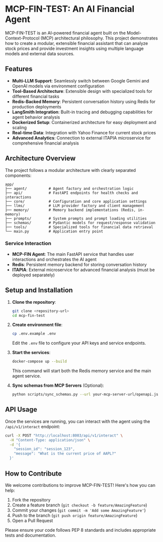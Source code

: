 # MCP-FIN-TEST: An AI Financial Agent

MCP-FIN-TEST is an AI-powered financial agent built on the Model-Context-Protocol (MCP) architectural philosophy. This project demonstrates how to create a modular, extensible financial assistant that can analyze stock prices and provide investment insights using multiple language models and external data sources.

## Features

- **Multi-LLM Support**: Seamlessly switch between Google Gemini and OpenAI models via environment configuration
- **Tool-Based Architecture**: Extensible design with specialized tools for different financial tasks
- **Redis-Backed Memory**: Persistent conversation history using Redis for production deployments
- **LangSmith Integration**: Built-in tracing and debugging capabilities for agent behavior analysis
- **Dockerized Setup**: Containerized architecture for easy deployment and scaling
- **Real-time Data**: Integration with Yahoo Finance for current stock prices
- **Advanced Analytics**: Connection to external ITAPIA microservice for comprehensive financial analysis

## Architecture Overview

The project follows a modular architecture with clearly separated components:

```
app/
├── agent/          # Agent factory and orchestration logic
├── api/            # FastAPI endpoints for health checks and interactions
├── core/           # Configuration and core application settings
├── llms/           # LLM provider factory and client management
├── memory/         # Memory backend implementations (Redis, in-memory)
├── prompts/        # System prompts and prompt loading utilities
├── schemas/        # Pydantic models for request/response validation
├── tools/          # Specialized tools for financial data retrieval
└── main.py         # Application entry point
```

### Service Interaction

- **MCP-FIN Agent**: The main FastAPI service that handles user interactions and orchestrates the AI agent
- **Redis**: Persistent memory backend for storing conversation history
- **ITAPIA**: External microservice for advanced financial analysis (must be deployed separately)

## Setup and Installation

1. **Clone the repository**:
   ```bash
   git clone <repository-url>
   cd mcp-fin-test
   ```

2. **Create environment file**:
   ```bash
   cp .env.example .env
   ```
   Edit the `.env` file to configure your API keys and service endpoints.

3. **Start the services**:
   ```bash
   docker-compose up --build
   ```

   This command will start both the Redis memory service and the main agent service.

4. **Sync schemas from MCP Servers** (Optional):
   ```bash
   python scripts/sync_schemas.py --url your-mcp-server-url/openapi.json --output app/tools/your-tool/schemas.py
   ```

## API Usage

Once the services are running, you can interact with the agent using the `/api/v1/interact` endpoint:

```bash
curl -X POST "http://localhost:8003/api/v1/interact" \
  -H "Content-Type: application/json" \
  -d '{
    "session_id": "session_123",
    "message": "What is the current price of AAPL?"
  }'
```

## How to Contribute

We welcome contributions to improve MCP-FIN-TEST! Here's how you can help:

1. Fork the repository
2. Create a feature branch (`git checkout -b feature/AmazingFeature`)
3. Commit your changes (`git commit -m 'Add some AmazingFeature'`)
4. Push to the branch (`git push origin feature/AmazingFeature`)
5. Open a Pull Request

Please ensure your code follows PEP 8 standards and includes appropriate tests and documentation.